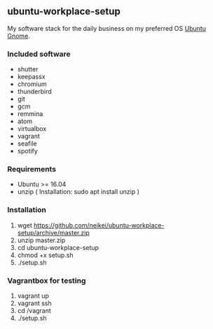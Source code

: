 ## ubuntu-workplace-setup

My software stack for the daily business on my preferred OS [Ubuntu Gnome](https://ubuntugnome.org/).

### Included software
- shutter
- keepassx
- chromium
- thunderbird
- git
- gcm
- remmina
- atom
- virtualbox
- vagrant
- seafile
- spotify

### Requirements

- Ubuntu >= 16.04
- unzip ( Installation: sudo apt install unzip )

### Installation

1. wget https://github.com/neikei/ubuntu-workplace-setup/archive/master.zip
2. unzip master.zip
3. cd ubuntu-workplace-setup
4. chmod +x setup.sh
5. ./setup.sh

### Vagrantbox for testing

1. vagrant up
2. vagrant ssh
3. cd /vagrant
4. ./setup.sh
